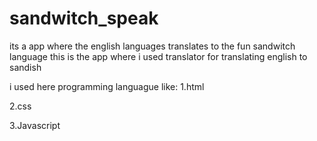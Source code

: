 # sandwitch_speak
its a app where the english languages translates to the fun sandwitch language
this is  the app where i used translator for translating english to sandish


i used here programming languague like:
1.html

2.css

3.Javascript

